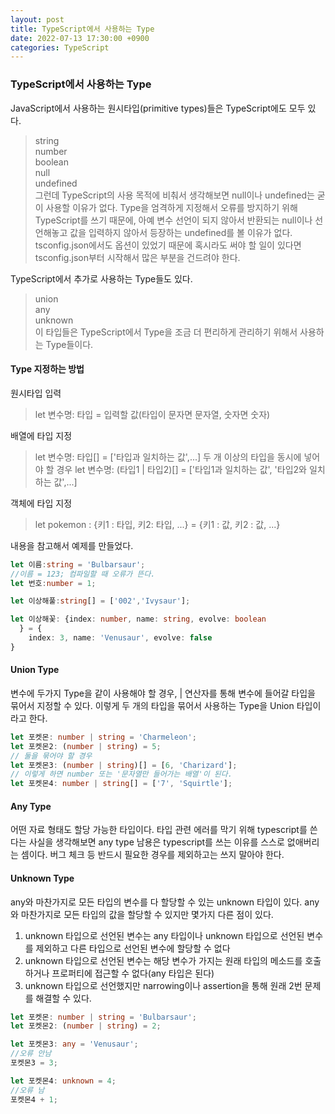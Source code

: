 ```yaml
---
layout: post
title: TypeScript에서 사용하는 Type
date: 2022-07-13 17:30:00 +0900
categories: TypeScript
---
```

### TypeScript에서 사용하는 Type
JavaScript에서 사용하는 원시타입(primitive types)들은 TypeScript에도 모두 있다.
>string    
>number    
>boolean    
>null    
>undefined    
그런데 TypeScript의 사용 목적에 비춰서 생각해보면 null이나 undefined는 굳이 사용할 이유가 없다. Type을 엄격하게 지정해서 오류를 방지하기 위해 TypeScript를 쓰기 때문에, 아예 변수 선언이 되지 않아서 반환되는 null이나 선언해놓고 값을 입력하지 않아서 등장하는 undefined를 볼 이유가 없다. tsconfig.json에서도 옵션이 있었기 때문에 혹시라도 써야 할 일이 있다면 tsconfig.json부터 시작해서 많은 부분을 건드려야 한다.

TypeScript에서 추가로 사용하는 Type들도 있다.
>union    
>any    
>unknown    
이 타입들은 TypeScript에서 Type을 조금 더 편리하게 관리하기 위해서 사용하는 Type들이다.

#### Type 지정하는 방법
원시타입 입력
> let 변수명: 타입 = 입력할 값(타입이 문자면 문자열, 숫자면 숫자)

배열에 타입 지정
> let 변수명: 타입[] = ['타입과 일치하는 값',...]
두 개 이상의 타입을 동시에 넣어야 할 경우
> let 변수명: (타입1 | 타입2)[] = ['타입1과 일치하는 값', '타입2와 일치하는 값',...]

객체에 타입 지정
> let pokemon : {키1 : 타입, 키2: 타입, ...} = {키1 : 값, 키2 : 값, ...}

내용을 참고해서 예제를 만들었다.

```TypeScript
let 이름:string = 'Bulbarsaur';
//이름 = 123; 컴파일할 때 오류가 뜬다.
let 번호:number = 1;

let 이상해풀:string[] = ['002','Ivysaur'];

let 이상해꽃: {index: number, name: string, evolve: boolean
  } = { 
    index: 3, name: 'Venusaur', evolve: false
}
```

#### Union Type
변수에 두가지 Type을 같이 사용해야 할 경우, | 연산자를 통해 변수에 들어갈 타입을 묶어서 지정할 수 있다. 이렇게 두 개의 타입을 묶어서 사용하는 Type을 Union 타입이라고 한다.

```TypeScript
let 포켓몬: number | string = 'Charmeleon';
let 포켓몬2: (number | string) = 5;
// 둘을 묶어야 할 경우
let 포켓몬3: (number | string)[] = [6, 'Charizard'];
// 이렇게 하면 number 또는 '문자열만 들어가는 배열'이 된다.
let 포켓몬4: number | string[] = ['7', 'Squirtle'];
```

#### Any Type
어떤 자료 형태도 할당 가능한 타입이다. 타입 관련 에러를 막기 위해 typescript를 쓴다는 사실을 생각해보면 any type 남용은 typescript를 쓰는 이유를 스스로 없애버리는 셈이다. 버그 체크 등 반드시 필요한 경우를 제외하고는 쓰지 말아야 한다.

#### Unknown Type
any와 마찬가지로 모든 타입의 변수를 다 할당할 수 있는 unknown 타입이 있다. any와 마찬가지로 모든 타입의 값을 할당할 수 있지만 몇가지 다른 점이 있다.
1. unknown 타입으로 선언된 변수는 any 타입이나 unknown 타입으로 선언된 변수를 제외하고 다른 타입으로 선언된 변수에 할당할 수 없다
2. unknown 타입으로 선언된 변수는 해당 변수가 가지는 원래 타입의 메소드를 호출하거나 프로퍼티에 접근할 수 없다(any 타입은 된다)
3. unknown 타입으로 선언했지만 narrowing이나 assertion을 통해 원래 2번 문제를 해결할 수 있다.

```TypeScript
let 포켓몬: number | string = 'Bulbarsaur';
let 포켓몬2: (number | string) = 2;

let 포켓몬3: any = 'Venusaur';
//오류 안남
포켓몬3 = 3;

let 포켓몬4: unknown = 4;
//오류 남
포켓몬4 + 1;
```